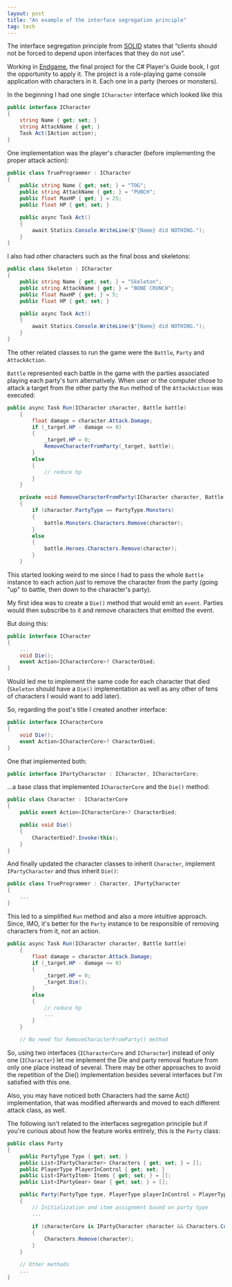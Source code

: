 ```yaml
---
layout: post
title: "An example of the interface segregation principle"
tag: tech
---
```


The interface segregation principle from [SOLID](https://en.wikipedia.org/wiki/SOLID) states that “clients should not be forced to depend upon interfaces that they do not use”.

Working in [Endgame](https://github.com/luz-ojeda/c-players-guide-endgame), the final project for the C# Player's Guide book, I got the opportunity to apply it. The project is a role-playing game console application with characters in it. Each one in a party (heroes or monsters).

In the beginning I had one single `ICharacter` interface which looked like this

```csharp
public interface ICharacter
{
	string Name { get; set; }
	string AttackName { get; }
	Task Act(IAction action);
}
```

One implementation was the player's character (before implementing the proper attack action):

```csharp
public class TrueProgrammer : ICharacter
{
	public string Name { get; set; } = "TOG";
	public string AttackName { get; } = "PUNCH";
	public float MaxHP { get; } = 25;
	public float HP { get; set; }

	public async Task Act()
	{
		await Statics.Console.WriteLine($"{Name} did NOTHING.");
	}
}
```

I also had other characters such as the final boss and skeletons:

```csharp
public class Skeleton : ICharacter
{
	public string Name { get; set; } = "Skeleton";
	public string AttackName { get; } = "BONE CRUNCH";
	public float MaxHP { get; } = 5;
	public float HP { get; set; }

	public async Task Act()
	{
		await Statics.Console.WriteLine($"{Name} did NOTHING.");
	}
}
```

The other related classes to run the game were the `Battle`, `Party` and `AttackAction`.

`Battle` represented each battle in the game with the parties associated playing each party's turn alternatively. When user or the computer chose to attack a target from the other party the `Run` method of the `AttackAction` was executed:

```csharp
public async Task Run(ICharacter character, Battle battle)
	{
		float damage = character.Attack.Damage;
		if (_target.HP - damage <= 0)
		{
			_target.HP = 0;
			RemoveCharacterFromParty(_target, battle);
		}
		else
		{
			// reduce hp
		}
	}

	private void RemoveCharacterFromParty(ICharacter character, Battle battle)
	{
		if (character.PartyType == PartyType.Monsters)
		{
			battle.Monsters.Characters.Remove(character);
		}
		else
		{
			battle.Heroes.Characters.Remove(character);
		}
	}
```

This started looking weird to me since I had to pass the whole `Battle` instance to each action *just* to remove the character from the party (going "up" to battle, then down to the character's party).

My first idea was to create a `Die()` method that would emit an `event`. Parties would then subscribe to it and remove characters that emitted the event.

But doing this:

```csharp
public interface ICharacter
{
	...
    void Die();
    event Action<ICharacterCore>? CharacterDied;
}
```

Would led me to implement the same code for each character that died (`Skeleton` should have a `Die()` implementation as well as any other of tens of characters I would want to add later).

So, regarding the post's title I created another interface:

```csharp
public interface ICharacterCore
{
	void Die();
	event Action<ICharacterCore>? CharacterDied;
}
```

One that implemented both:

```csharp
public interface IPartyCharacter : ICharacter, ICharacterCore;
```

...a base class that implemented `ICharacterCore` and the `Die()` method:

```csharp
public class Character : ICharacterCore
{
	public event Action<ICharacterCore>? CharacterDied;

	public void Die()
	{
		CharacterDied?.Invoke(this);
	}
}
```

And finally updated the character classes to inherit `Character`, implement `IPartyCharacter` and thus inherit `Die()`:

```csharp
public class TrueProgrammer : Character, IPartyCharacter
{
	...
}
```
This led to a simplified `Run` method and also a more intuitive approach. Since, IMO, it's better for the `Party` instance to be responsible of removing characters from it, not an action.

```csharp
public async Task Run(ICharacter character, Battle battle)
	{
		float damage = character.Attack.Damage;
		if (_target.HP - damage <= 0)
		{
			_target.HP = 0;
			_target.Die();
		}
		else
		{
			// reduce hp
			...
		}
	}

	// No need for RemoveCharacterFromParty() method
```

So, using two interfaces (`ICharacterCore` and `ICharacter`) instead of only one (`ICharacter`) let me implement the Die and party removal feature from only one place instead of several. There may be other approaches to avoid the repetition of the Die() implementation besides several interfaces but I'm satisfied with this one.

Also, you may have noticed both Characters had the same Act() implementation, that was modified afterwards and moved to each different attack class, as well.

The following isn't related to the interfaces segregation principle but if you're curious about how the feature works entirely, this is the `Party` class:

```csharp
public class Party
{
	public PartyType Type { get; set; }
	public List<IPartyCharacter> Characters { get; set; } = [];
	public PlayerType PlayerInControl { get; set; }
	public List<IPartyItem> Items { get; set; } = [];
	public List<IPartyGear> Gear { get; set; } = [];

	public Party(PartyType type, PlayerType playerInControl = PlayerType.Computer)
	{
		// Initialization and item assignment based on party type
        ...

		if (characterCore is IPartyCharacter character && Characters.Contains(character))
		{
			Characters.Remove(character);
		}
	}

	// Other methods
	...
}
```